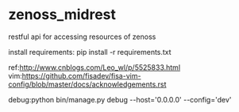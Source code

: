 # zenoss_midrest
restful api for accessing resources of zenoss

install requirements:
pip install -r requirements.txt

ref:http://www.cnblogs.com/Leo_wl/p/5525833.html
vim:https://github.com/fisadev/fisa-vim-config/blob/master/docs/acknowledgements.rst


debug:python bin/manage.py debug --host='0.0.0.0' --config='dev'
